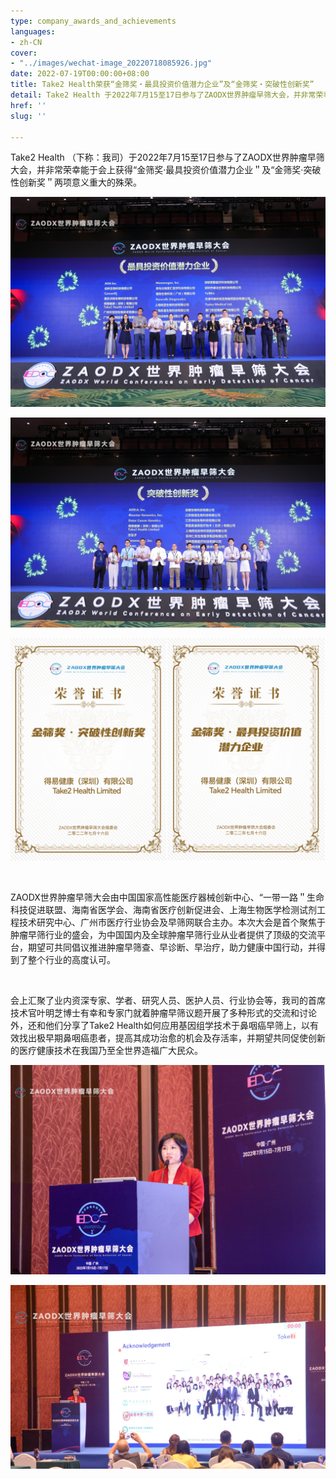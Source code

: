 ```yaml
---
type: company_awards_and_achievements
languages:
- zh-CN
cover:
- "../images/wechat-image_20220718085926.jpg"
date: 2022-07-19T00:00:00+08:00
title: Take2 Health荣获“金筛奖‧最具投资价值潜力企业”及“金筛奖‧突破性创新奖”
detail: Take2 Health 于2022年7月15至17日参与了ZAODX世界肿瘤早筛大会，并非常荣幸能于会上获得“金筛奖‧最具投资价值潜力企业＂及“金筛奖‧突破性创新奖＂两项意义重大的殊荣。
href: ''
slug: ''

---
```

Take2 Health （下称：我司）于2022年7月15至17日参与了ZAODX世界肿瘤早筛大会，并非常荣幸能于会上获得“金筛奖‧最具投资价值潜力企业＂及“金筛奖‧突破性创新奖＂两项意义重大的殊荣。

![](../images/6e5f14e2a3b245c8227f62fb02c2e26.jpg)

![](../images/a4b5b6eebb66da42767c97aa7941e35.jpg)

![](../images/wechat-image_20220718154312.jpg)

<br/>

ZAODX世界肿瘤早筛大会由中国国家高性能医疗器械创新中心、“一带一路＂生命科技促进联盟、海南省医学会、海南省医疗创新促进会、上海生物医学检测试剂工程技术研究中心、广州市医疗行业协会及早筛网联合主办。本次大会是首个聚焦于肿瘤早筛行业的盛会，为中国国内及全球肿瘤早筛行业从业者提供了顶级的交流平台，期望可共同倡议推进肿瘤早筛查、早诊断、早治疗，助力健康中国行动，并得到了整个行业的高度认可。

<br/>

会上汇聚了业内资深专家、学者、研究人员、医护人员、行业协会等，我司的首席技术官叶明芝博士有幸和专家门就着肿瘤早筛议题开展了多种形式的交流和讨论外，还和他们分享了Take2 Health如何应用基因组学技术于鼻咽癌早筛上，以有效找出极早期鼻咽癌患者，提高其成功治愈的机会及存活率，并期望共同促使创新的医疗健康技术在我国乃至全世界造福广大民众。

![](../images/wechat-image_20220718085926.jpg)

![](../images/wechat-image_20220718085738_crop.jpg)
